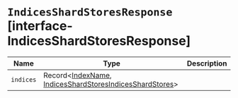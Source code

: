 # `IndicesShardStoresResponse` [interface-IndicesShardStoresResponse]

| Name | Type | Description |
| - | - | - |
| `indices` | Record<[IndexName](./IndexName.md), [IndicesShardStoresIndicesShardStores](./IndicesShardStoresIndicesShardStores.md)> | &nbsp; |
